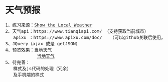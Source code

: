 <h1>天气预报</h1>
<pre>
1、练习来源：<a href="https://freecodecamp.cn/challenges/show-the-local-weather">Show the Local Weather</a>
2、天气api：https://www.tianqiapi.com/ （支持获取当前城市）
   apixu ：https://www.apixu.com/doc/   （可以github关联后使用，英文，仅天气描述可返回中文，且有天气图片路径）
3、JQuery（ajax 或是 getJSON）
4、预览效果：<a href="https://caifu23.github.io/myFCC/fcc02/">当地天气</a>
            <a href="https://caifu23.github.io/myFCC/fcc02/index2.html">当地天气</a>
5、待完善：
   样式及js代码的处理（冗余）
   及手机端的样式
</pre>
